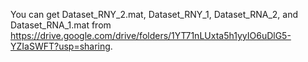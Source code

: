 You can get Dataset_RNY_2.mat, Dataset_RNY_1, Dataset_RNA_2, and Dataset_RNA_1.mat from https://drive.google.com/drive/folders/1YT71nLUxta5h1yyIO6uDlG5-YZIaSWFT?usp=sharing.

